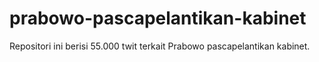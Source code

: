# prabowo-pascapelantikan-kabinet
Repositori ini berisi 55.000 twit terkait Prabowo pascapelantikan kabinet.
